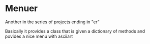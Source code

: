 # Menuer

Another in the series of projects ending in "er"

Basically it provides a class that is given a dictionary of methods and povides a nice menu with asciiart
